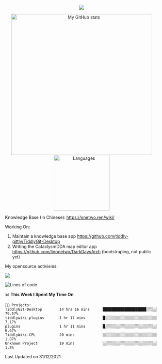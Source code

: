<a href="https://github.com/linonetwo">
    <p align="center">
        <img src="https://github-profile-trophy.vercel.app/?username=linonetwo&column=7&theme=onedark"/>
    </p>
</a>
<a align="center" href="https://github.com/linonetwo">
  <p align="center">
    <img src="https://github-readme-stats.vercel.app/api?username=linonetwo&show_icons=true&count_private=true" alt="My GitHub stats" width="465"/>
    <img src="https://github-readme-stats.vercel.app/api/top-langs/?username=linonetwo&layout=compact&langs_count=10" alt="Languages" height="183">
  </p>
</a>

Knowledge Base (In Chinese): https://onetwo.ren/wiki/

Working On: 

1. Maintain a knowledge base app https://github.com/tiddly-gittly/TiddlyGit-Desktop
1. Writing the CataclysmDDA map editor app https://github.com/linonetwo/DarkDaysArch (bootstraping, not public yet)

My opensource activieies:

![](https://visitor-badge.glitch.me/badge?page_id=linonetwo.linonetwo)

<!--START_SECTION:waka-->
![Lines of code](https://img.shields.io/badge/From%20Hello%20World%20I%27ve%20Written-2%20Million%20lines%20of%20code-blue)

📊 **This Week I Spent My Time On** 

```text
🐱‍💻 Projects: 
TiddlyGit-Desktop        14 hrs 16 mins      ████████████████████░░░░░   79.57% 
tiddlywiki-plugins       1 hr 17 mins        █░░░░░░░░░░░░░░░░░░░░░░░░   7.17% 
plugins                  1 hr 11 mins        █░░░░░░░░░░░░░░░░░░░░░░░░   6.67% 
TiddlyWiki-CPL           20 mins             ░░░░░░░░░░░░░░░░░░░░░░░░░   1.87% 
Unknown Project          19 mins             ░░░░░░░░░░░░░░░░░░░░░░░░░   1.8%

```


 Last Updated on 31/12/2021
<!--END_SECTION:waka-->
